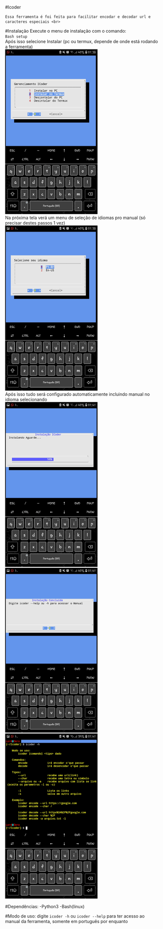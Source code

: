 #Icoder

    Essa ferramenta é foi feita para facilitar encodar e decodar url e caracteres especiais <br>

#Instalação
    Execute o menu de instalação com o comando:<br>
    ```Bash setup
    ``` <br>
    Após isso selecione Instalar (pc ou termux, depende de onde está rodando a ferramenta)<br>
    <img src="/shots/menu.jpg" style="width:300px;"><br>
    Na próxima tela verá um menu de seleção de idiomas pro manual (só precisar destes passos 1 vez) <br>
    <img src="/shots/lang.jpg" style="width:300px;"><br>
    Após isso tudo será configurado automaticamente incluindo manual no idioma selecionando<br>
    <img src="/shots/prog.jpg" style="width:300px;"><br>
    <img src="/shots/dica.jpg" style="width:300px;"><br>
    <img src="/shots/manual.jpg" style="width:300px;"><br>


#Dependências:
    -Python3
    -Bash(linux)

#Modo de uso:
    digite ```icoder -h``` ou ```icoder --help``` para ter acesso ao manual da ferramenta, somente em português por enquanto
